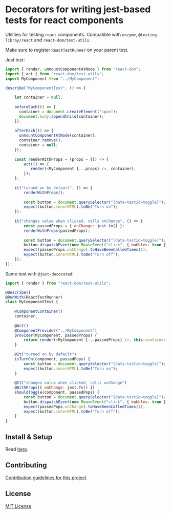 # Decorators for writing jest-based tests for react components

Utilities for testing `react` components. Compatible with `enzyme`, `@testing-libray/react` and `react-dom/test-utils`.

Make sure to register `ReactTestRunner` on your parent test.

Jest test:

```javascript
import { render, unmountComponentAtNode } from "react-dom";
import { act } from "react-dom/test-utils";
import MyComponent from "../MyComponent";

describe("MyComponentTest", () => {
    
    let container = null;
    
    beforeEach(() => {
      container = document.createElement("span");
      document.body.appendChild(container);
    });
    
    afterEach(() => {
      unmountComponentAtNode(container);
      container.remove();
      container = null;
    });
    
    const renderWithProps = (props = {}) => {
        act(() => {
           render(<MyComponent {...props} />, container); 
        });
    };
    
    it("turned on by default", () => {
        renderWithProps();
        
        const button = document.querySelector("[data-testid=toggle]");
        expect(button.innerHTML).toBe("Turn on");
    });
    
    it("changes value when clicked, calls onChange", () => {
        const passedProps = { onChange: jest.fn() };
        renderWithProps(passedProps);
        
        const button = document.querySelector("[data-testid=toggle]");
        button.dispatchEvent(new MouseEvent("click", { bubbles: true }));
        expect(passedProps.onChange).toHaveBeenCalledTimes(1);
        expect(button.innerHTML).toBe("Turn off");
    });
});
```
 
Same test with `@jest-decorated`:

```javascript
import { render } from "react-dom/test-utils";

@Describe()
@RunWith(ReactTestRunner)
class MyComponentTest {
    
    @ComponentContainer()
    container;
    
    @Act()
    @ComponentProvider("../MyComponent")
    provider(MyComponent, passedProps) {
        return render(<MyComponent {...passedProps} />, this.container);
    }
    
    @It("turned on by default")
    isTurnOn(component, passedPops) {
        const button = document.querySelector("[data-testid=toggle]");
        expect(button.innerHTML).toBe("Turn on");
    }
    
    @It("changes value when clicked, calls onChange")
    @WithProps({ onChange: jest.fn() })
    shouldToggle(component, passedPops) {
        const button = document.querySelector("[data-testid=toggle]");
        button.dispatchEvent(new MouseEvent("click", { bubbles: true }));
        expect(passedPops.onChange).toHaveBeenCalledTimes(1);
        expect(button.innerHTML).toBe("Turn off");
    }
}
 ```

## Install & Setup

Read [here](install.md).

## Contributing

[Contribution guidelines for this project](contributing.md)

## License

[MIT License](license.md)
